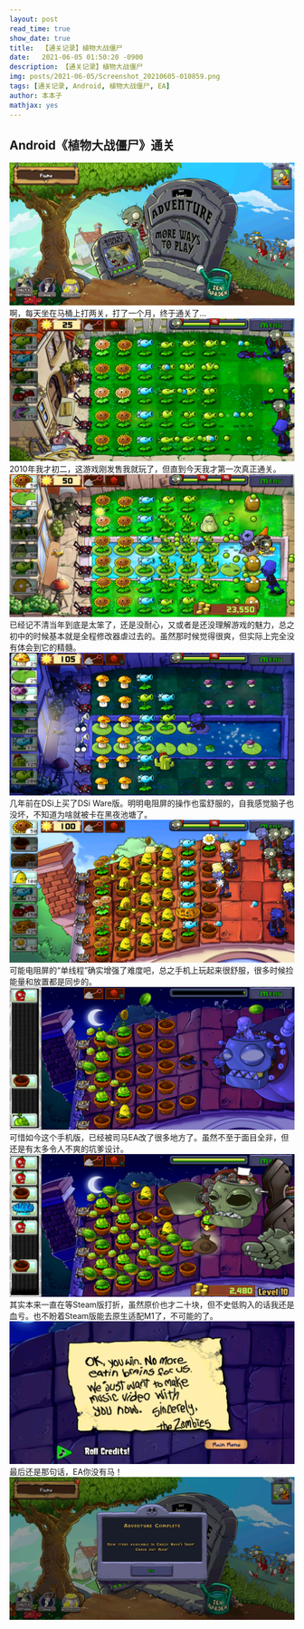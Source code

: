 ```yaml
---
layout: post
read_time: true
show_date: true
title:  【通关记录】植物大战僵尸
date:   2021-06-05 01:50:20 -0900
description: 【通关记录】植物大战僵尸
img: posts/2021-06-05/Screenshot_20210605-010859.png
tags: [通关记录, Android, 植物大战僵尸, EA]
author: 本本子
mathjax: yes
---
```


## Android《植物大战僵尸》通关
<center><img src='./assets/img/posts/2021-06-05/Screenshot_20210605-010859.png'></center>
啊，每天坐在马桶上打两关，打了一个月，终于通关了…
<center><img src='./assets/img/posts/2021-06-05/Screenshot_20210509-013651.png'></center>
2010年我才初二，这游戏刚发售我就玩了，但直到今天我才第一次真正通关。
<center><img src='./assets/img/posts/2021-06-05/Screenshot_20210525-225735.png'></center>
已经记不清当年到底是太笨了，还是没耐心，又或者是还没理解游戏的魅力，总之初中的时候基本就是全程修改器虐过去的。虽然那时候觉得很爽，但实际上完全没有体会到它的精髓。
<center><img src='./assets/img/posts/2021-06-05/Screenshot_20210529-231241.png'></center>
几年前在DSi上买了DSi Ware版。明明电阻屏的操作也蛮舒服的，自我感觉脑子也没坏，不知道为啥就被卡在黑夜池塘了。
<center><img src='./assets/img/posts/2021-06-05/Screenshot_20210605-004237.png'></center>
可能电阻屏的“单线程”确实增强了难度吧，总之手机上玩起来很舒服，很多时候捡能量和放置都是同步的。
<center><img src='./assets/img/posts/2021-06-05/Screenshot_20210605-005814.png'></center>
可惜如今这个手机版，已经被司马EA改了很多地方了。虽然不至于面目全非，但还是有太多令人不爽的坑爹设计。
<center><img src='./assets/img/posts/2021-06-05/Screenshot_20210605-010509.png'></center>
其实本来一直在等Steam版打折，虽然原价也才二十块，但不史低购入的话我还是血亏。也不盼着Steam版能去原生适配M1了，不可能的了。
<center><img src='./assets/img/posts/2021-06-05/Screenshot_20210605-010532.png'></center>
最后还是那句话，EA你没有马！
<center><img src='./assets/img/posts/2021-06-05/Screenshot_20210605-010551.png'></center>